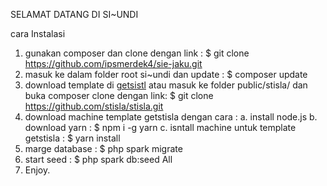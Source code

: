 SELAMAT DATANG DI SI~UNDI


cara Instalasi
1. gunakan composer dan clone dengan link :  $ git clone https://github.com/ipsmerdek4/sie-jaku.git 
2. masuk ke dalam folder root si~undi dan update : $ composer update
3. download template di [getsistl](https://getstisla.com/) atau masuk ke folder public/stisla/ dan buka composer clone dengan link: $ git clone https://github.com/stisla/stisla.git
4. download machine template getstisla dengan cara :
    a. install node.js
    b. download yarn : $ npm i -g yarn
    c. isntall machine untuk template getstisla : $ yarn install
5. marge database : $ php spark migrate
6. start seed : $ php spark db:seed All
7. Enjoy.

